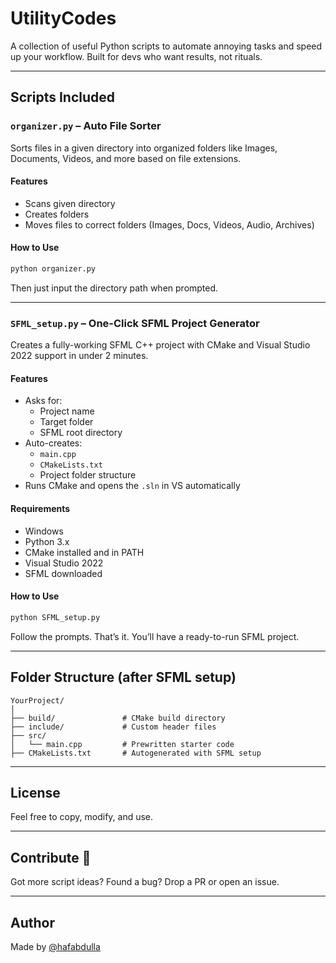 
# UtilityCodes

A collection of useful Python scripts to automate annoying tasks and speed up your workflow. Built for devs who want results, not rituals.

---

## Scripts Included

### `organizer.py` – Auto File Sorter

Sorts files in a given directory into organized folders like Images, Documents, Videos, and more based on file extensions.

#### Features
- Scans given directory
- Creates folders
- Moves files to correct folders (Images, Docs, Videos, Audio, Archives)

#### How to Use
```bash
python organizer.py
```
Then just input the directory path when prompted.

---

### `SFML_setup.py` – One-Click SFML Project Generator

Creates a fully-working SFML C++ project with CMake and Visual Studio 2022 support in under 2 minutes.

#### Features
- Asks for:
  - Project name
  - Target folder
  - SFML root directory
- Auto-creates:
  - `main.cpp`
  - `CMakeLists.txt`
  - Project folder structure
- Runs CMake and opens the `.sln` in VS automatically

#### Requirements
- Windows
- Python 3.x
- CMake installed and in PATH
- Visual Studio 2022
- SFML downloaded

#### How to Use
```bash
python SFML_setup.py
```
Follow the prompts. That’s it. You’ll have a ready-to-run SFML project.

---

## Folder Structure (after SFML setup)
```
YourProject/
│
├── build/               # CMake build directory
├── include/             # Custom header files
├── src/
│   └── main.cpp         # Prewritten starter code
├── CMakeLists.txt       # Autogenerated with SFML setup
```

---

## License

Feel free to copy, modify, and use.

---

## Contribute 🤝

Got more script ideas? Found a bug? Drop a PR or open an issue.

---

## Author

Made by [@hafabdulla](https://github.com/hafabdulla)
